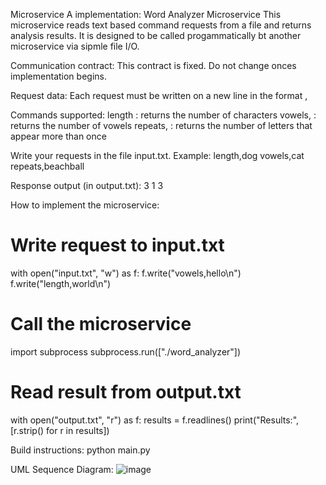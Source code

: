 Microservice A implementation: Word Analyzer Microservice
This microservice reads text based command requests from a file and returns analysis results. It is designed to be called progammatically bt another microservice via sipmle file I/O.

Communication contract: This contract is fixed. Do not change onces implementation begins.

Request data: Each request must be written on a new line in the format 
<command>,<word>

Commands supported:
length<word> : returns the number of characters
vowels,<word> : returns the number of vowels
repeats,<word> : returns the number of letters that appear more than once

Write your requests in the file input.txt. Example:
length,dog
vowels,cat
repeats,beachball

Response output (in output.txt):
3
1
3

How to implement the microservice:
# Write request to input.txt
with open("input.txt", "w") as f:
    f.write("vowels,hello\n")
    f.write("length,world\n")

# Call the microservice 
import subprocess
subprocess.run(["./word_analyzer"])

# Read result from output.txt
with open("output.txt", "r") as f:
    results = f.readlines()
    print("Results:", [r.strip() for r in results])

Build instructions:
python main.py

UML Sequence Diagram:
![image](https://github.com/user-attachments/assets/1b9423ab-ce16-49ff-a939-a1e5d110681a)

